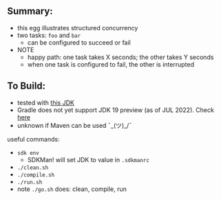 
Summary:
---------

* this egg illustrates structured concurrency
* two tasks: `foo` and `bar`
    - can be configured to succeed or fail
* NOTE
    - happy path: one task takes X seconds; the other takes Y seconds
    - when one task is configured to fail, the other is interrupted

To Build:
---------

* tested with [this JDK](../JDK.version.md)
* Gradle does not yet support JDK 19 preview (as of JUL 2022). Check [here](https://docs.gradle.org/current/userguide/compatibility.html)
* unknown if Maven can be used ¯\_(ツ)_/¯

useful commands:

* `sdk env`
    - SDKMan! will set JDK to value in `.sdkmanrc`
* `./clean.sh`
* `./compile.sh`
* `./run.sh`
* note `./go.sh` does: clean, compile, run
